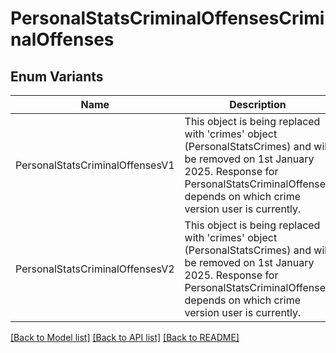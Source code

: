 # PersonalStatsCriminalOffensesCriminalOffenses

## Enum Variants

| Name | Description |
|---- | -----|
| PersonalStatsCriminalOffensesV1 | This object is being replaced with &#39;crimes&#39; object (PersonalStatsCrimes) and will be removed on 1st January 2025. Response for PersonalStatsCriminalOffenses depends on which crime version user is currently. |
| PersonalStatsCriminalOffensesV2 | This object is being replaced with &#39;crimes&#39; object (PersonalStatsCrimes) and will be removed on 1st January 2025. Response for PersonalStatsCriminalOffenses depends on which crime version user is currently. |

[[Back to Model list]](../README.md#documentation-for-models) [[Back to API list]](../README.md#documentation-for-api-endpoints) [[Back to README]](../README.md)


